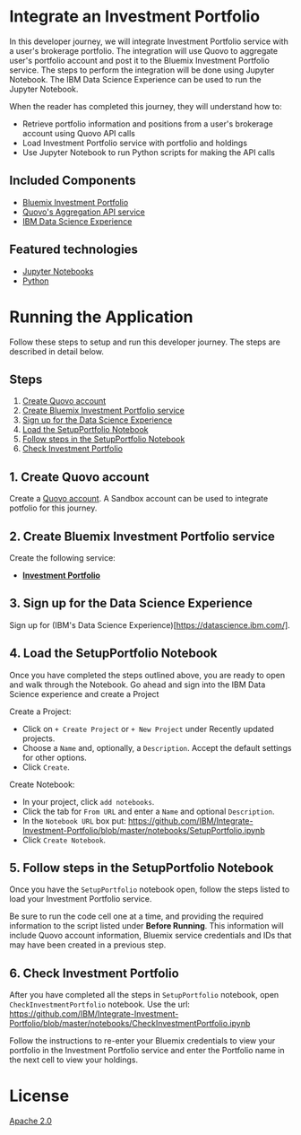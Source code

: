 # Integrate an Investment Portfolio

In this developer journey, we will integrate Investment Portfolio service with a user's brokerage portfolio.  The integration will use Quovo to aggregate user's portfolio account and post it to the Bluemix Investment Portfolio service. The steps to perform the integration will be done using Jupyter Notebook.  The IBM Data Science Experience can be used to run the Jupyter Notebook.

When the reader has completed this journey, they will understand how to:

* Retrieve portfolio information and positions from a user's brokerage account using Quovo API calls
* Load Investment Portfolio service with portfolio and holdings
* Use Jupyter Notebook to run Python scripts for making the API calls


## Included Components
+ [Bluemix Investment Portfolio](https://console.bluemix.net/apidocs/751-investment-portfolio)
+ [Quovo's Aggregation API service](https://api.quovo.com/docs/agg/)
+ [IBM Data Science Experience](https://www.ibm.com/bs-en/marketplace/data-science-experience)


## Featured technologies
+ [Jupyter Notebooks](http://jupyter.org/)
+ [Python](https://www.python.org/downloads/)


# Running the Application
Follow these steps to setup and run this developer journey. The steps are described in detail below.

## Steps
1. [Create Quovo account](#1-create-quovo-account)
2. [Create Bluemix Investment Portfolio service](#2-create-bluemix-investment-portfolio-service)
3. [Sign up for the Data Science Experience](#3-sign-up-for-the-data-science-experience)
4. [Load the SetupPortfolio Notebook](#4-load-the-setupportfolio-notebook)
5. [Follow steps in the SetupPortfolio Notebook](#5-follow-steps-in-the-setupportfolio-notebook)
6. [Check Investment Portfolio](#6-check-investment-portfolio)

## 1. Create Quovo account

Create a [Quovo account](https://www.quovo.com/pricing/).  A Sandbox account can be used to integrate potfolio for this journey.


## 2. Create Bluemix Investment Portfolio service

Create the following service:

* [**Investment Portfolio**](https://console.ng.bluemix.net/catalog/services/investment-portfolio)


## 3. Sign up for the Data Science Experience

Sign up for (IBM's Data Science Experience)[https://datascience.ibm.com/].

## 4. Load the SetupPortfolio Notebook

Once you have completed the steps outlined above, you are ready to open and walk through the Notebook.  Go ahead and sign into the IBM Data Science experience and create a Project

Create a Project:
* Click on ``+ Create Project`` or ``+ New Project`` under Recently updated projects.
* Choose a ``Name`` and, optionally, a ``Description``. Accept the default settings for other options.
* Click ``Create``.

Create Notebook:
* In your project, click ``add notebooks``.
* Click the tab for ``From URL`` and enter a ``Name`` and optional ``Description``.
* In the ``Notebook URL`` box put: https://github.com/IBM/Integrate-Investment-Portfolio/blob/master/notebooks/SetupPortfolio.ipynb
* Click ``Create Notebook``.


## 5. Follow steps in the SetupPortfolio Notebook

Once you have the ``SetupPortfolio`` notebook open, follow the steps listed to load your Investment Portfolio service.

Be sure to run the code cell one at a time, and providing the required information to the script listed under __Before Running__.  This information will include Quovo account information, Bluemix service credentials and IDs that may have been created in a previous step.


## 6. Check Investment Portfolio

After you have completed all the steps in ``SetupPortfolio`` notebook, open ``CheckInvestmentPortfolio`` notebook. Use the url: https://github.com/IBM/Integrate-Investment-Portfolio/blob/master/notebooks/CheckInvestmentPortfolio.ipynb

Follow the instructions to re-enter your Bluemix credentials to view your portfolio in the Investment Portfolio service and enter the Portfolio name in the next cell to view your holdings.


# License

[Apache 2.0](LICENSE)
